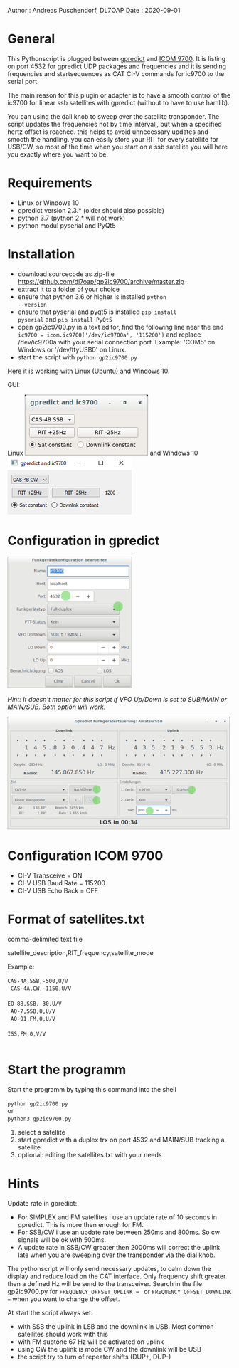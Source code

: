 Author  : Andreas Puschendorf, DL7OAP
Date    : 2020-09-01


# General

This Pythonscript is plugged between [gpredict](http://gpredict.oz9aec.net/ "Gpredict") and 
[ICOM 9700](https://www.icomeurope.com/produkt/ic-9700/).
It is listing on port 4532 for gpredict UDP packages and frequencies
and it is sending frequencies and startsequences as CAT CI-V commands for ic9700 to the serial port.

The main reason for this plugin or adapter is to have a smooth control of the 
ic9700 for linear ssb satellites with gpredict (without to have to use hamlib).
 
You can using the dail knob to sweep over the satellite transponder.
The script updates the frequencies not by time intervall, but when a specified hertz offset is reached.
this helps to avoid unnecessary updates and smooth the handling. 
you can easily store your RIT for every satellite for USB/CW, so most of the time when you start on a ssb satellite 
you will here you exactly where you want to be.

# Requirements

* Linux or Windows 10
* gpredict version 2.3.* (older should also possible)
* python 3.7 (python 2.* will not work)
* python modul pyserial and PyQt5

# Installation

- download sourcecode as zip-file https://github.com/dl7oap/gp2ic9700/archive/master.zip
- extract it to a folder of your choice
- ensure that python 3.6 or higher is installed <code>python --version</code>
- ensure that pyserial and pyqt5 is installed <code>pip install pyserial</code> and <code>pip install PyQt5</code>
- open gp2ic9700.py in a text editor, find the following line near the end <code>ic9700 = icom.ic9700('/dev/ic9700a', '115200')</code> 
and replace /dev/ic9700a with your serial connection port. Example: 'COM5' on Windows or '/dev/ttyUSB0' on Linux.
- start the script with <code>python gp2ic9700.py</code> 

Here it is working with Linux (Ubuntu) and Windows 10.

GUI:

Linux 
![gui](gui_linux.png) and 
Windows 10 
![gui](gui_win10.png)

# Configuration in gpredict

![gpredict](gpredict_configuration.png)

<i>Hint: It doesn't matter for this script if VFO Up/Down is set to SUB/MAIN or MAIN/SUB. Both option will work.</i>

![engage](engage.png)

# Configuration ICOM 9700

* CI-V Transceive = ON
* CI-V USB Baud Rate = 115200
* CI-V USB Echo Back = OFF

# Format of satellites.txt

comma-delimited text file

satellite_description,RIT_frequency,satellite_mode

Example:

<code>CAS-4A,SSB,-500,U/V<br>
CAS-4A,CW,-1150,U/V<br>
EO-88,SSB,-30,U/V<br>
AO-7,SSB,0,U/V<br>
AO-91,FM,0,U/V<br>
ISS,FM,0,V/V<br>
</code>


# Start the programm

Start the programm by typing this command into the shell 

<code>python gp2ic9700.py</code>  
or   
<code>python3 gp2ic9700.py</code>

1. select a satellite
2. start gpredict with a duplex trx on port 4532 and MAIN/SUB tracking a satellite
3. optional: editing the satellites.txt with your needs

# Hints

Update rate in gpredict:
- For SIMPLEX and FM satellites i use an update rate of 10 seconds in gpredict. This is more then enough for FM.
- For SSB/CW i use an update rate between 250ms and 800ms. So cw signals will be ok with 500ms.
- A update rate in SSB/CW greater then 2000ms will correct the uplink late when you are sweeping over the transponder 
via the dial knob.

The pythonscript will only send necessary updates, to calm down the display and reduce load on the CAT interface. 
Only frequency shift greater then a defined Hz will be send to the transceiver.
Search in the file gp2ic9700.py for <code>FREQUENCY_OFFSET_UPLINK = </code> or <code>FREQUENCY_OFFSET_DOWNLINK =</code> 
when you want to change the offset.

At start the script always set:
* with SSB the uplink in LSB and the downlink in USB. Most common satellites should work with this
* with FM subtone 67 Hz will be activated on uplink
* using CW the uplink is mode CW and the downlink will be USB
* the script try to turn of repeater shifts (DUP+, DUP-)
